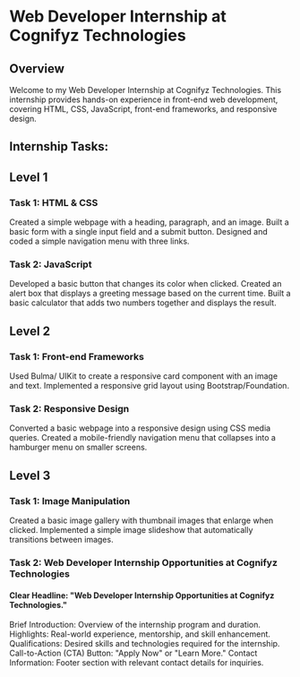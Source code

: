 # Web Developer Internship at Cognifyz Technologies
## Overview
Welcome to my Web Developer Internship at Cognifyz Technologies. This internship provides hands-on experience in front-end web development, covering HTML, CSS, JavaScript, front-end frameworks, and responsive design.

## Internship Tasks:
## Level 1

### Task 1: HTML & CSS
Created a simple webpage with a heading, paragraph, and an image.
Built a basic form with a single input field and a submit button.
Designed and coded a simple navigation menu with three links.

### Task 2: JavaScript
Developed a basic button that changes its color when clicked.
Created an alert box that displays a greeting message based on the current time.
Built a basic calculator that adds two numbers together and displays the result.

## Level 2

### Task 1: Front-end Frameworks
Used Bulma/ UIKit to create a responsive card component with an image and text.
Implemented a responsive grid layout using Bootstrap/Foundation.

### Task 2: Responsive Design
Converted a basic webpage into a responsive design using CSS media queries.
Created a mobile-friendly navigation menu that collapses into a hamburger menu on smaller screens.

## Level 3

### Task 1: Image Manipulation
Created a basic image gallery with thumbnail images that enlarge when clicked.
Implemented a simple image slideshow that automatically transitions between images.

### Task 2: Web Developer Internship Opportunities at Cognifyz Technologies

#### Clear Headline: "Web Developer Internship Opportunities at Cognifyz Technologies."
Brief Introduction: Overview of the internship program and duration.
Highlights: Real-world experience, mentorship, and skill enhancement.
Qualifications: Desired skills and technologies required for the internship.
Call-to-Action (CTA) Button: "Apply Now" or "Learn More."
Contact Information: Footer section with relevant contact details for inquiries.
